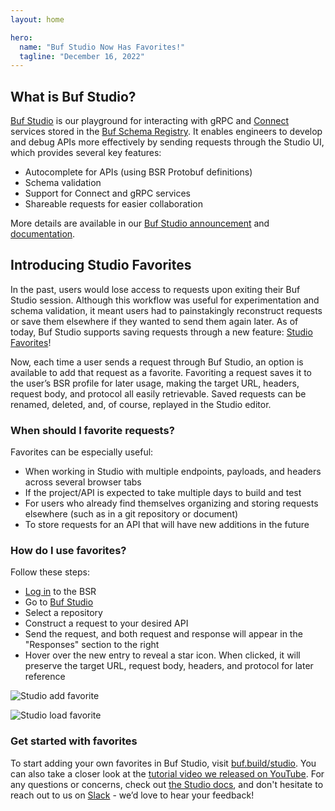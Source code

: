 ```yaml
---
layout: home

hero:
  name: "Buf Studio Now Has Favorites!"
  tagline: "December 16, 2022"
---
```


## What is Buf Studio?

[Buf Studio](https://buf.build/studio) is our playground for interacting with gRPC and [Connect](https://connectrpc.com/) services stored in the [Buf Schema Registry](https://buf.build/product/bsr). It enables engineers to develop and debug APIs more effectively by sending requests through the Studio UI, which provides several key features:

- Autocomplete for APIs (using BSR Protobuf definitions)
- Schema validation
- Support for Connect and gRPC services
- Shareable requests for easier collaboration

More details are available in our [Buf Studio announcement](/blog/buf-studio/index.md) and [documentation](/docs/bsr/studio/index.md).

## Introducing Studio Favorites

In the past, users would lose access to requests upon exiting their Buf Studio session. Although this workflow was useful for experimentation and schema validation, it meant users had to painstakingly reconstruct requests or save them elsewhere if they wanted to send them again later. As of today, Buf Studio supports saving requests through a new feature: [Studio Favorites](/docs/bsr/studio/index.md#saving-requests)!

Now, each time a user sends a request through Buf Studio, an option is available to add that request as a favorite. Favoriting a request saves it to the user’s BSR profile for later usage, making the target URL, headers, request body, and protocol all easily retrievable. Saved requests can be renamed, deleted, and, of course, replayed in the Studio editor.

### When should I favorite requests?

Favorites can be especially useful:

- When working in Studio with multiple endpoints, payloads, and headers across several browser tabs
- If the project/API is expected to take multiple days to build and test
- For users who already find themselves organizing and storing requests elsewhere (such as in a git repository or document)
- To store requests for an API that will have new additions in the future

### How do I use favorites?

Follow these steps:

- [Log in](https://buf.build/login) to the BSR
- Go to [Buf Studio](https://buf.build/studio)
- Select a repository
- Construct a request to your desired API
- Send the request, and both request and response will appear in the "Responses" section to the right
- Hover over the new entry to reveal a star icon. When clicked, it will preserve the target URL, request body, headers, and protocol for later reference

![Studio add favorite](https://cdn.prod.website-files.com/6723e92f5d187330e4da8144/6747cfbe6ed4e228781cf326_studio-add-favorite-CXBTURXR.png)

![Studio load favorite](https://cdn.prod.website-files.com/6723e92f5d187330e4da8144/6747cfbe43a57d0936bcbb9f_studio-load-favorite-Y5JSZCFL.gif)

### Get started with favorites

To start adding your own favorites in Buf Studio, visit [buf.build/studio](https://buf.build/studio). You can also take a closer look at the [tutorial video we released on YouTube](https://youtu.be/qOFE6cM8ofA). For any questions or concerns, check out [the Studio docs](/docs/bsr/studio/index.md#saving-requests), and don't hesitate to reach out to us on [Slack](https://buf.build/b/slack) - we’d love to hear your feedback!

‍
